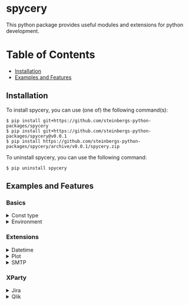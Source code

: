 # spycery

This python package provides useful modules and extensions for python development.

# Table of Contents
- [Installation](#installation)
- [Examples and Features](#examples-and-features)


## Installation

To install spycery, you can use (one of) the following command(s):
```
$ pip install git+https://github.com/steinbergs-python-packages/spycery
$ pip install git+https://github.com/steinbergs-python-packages/spycery@v0.0.1
$ pip install https://github.com/steinbergs-python-packages/spycery/archive/v0.0.1/spycery.zip
```

To uninstall spycery, you can use the following command:
```
$ pip uninstall spycery
```

## Examples and Features

### Basics

<details>
<summary>Const type</summary>

Basic const type implementation.

Use it as the metaclass, when implementing a class containing readonly attributes.

   ```python
    class MyClass(metaclass=Const):
        my_param = Const.Attribute("xyz")
   ```

   This will define myparam as readonly.
   Each try to change its value - be it as class attribute or instance attribute - will raise an AttributeError:

   ```python
    MyClass.my_param = 5
    MyClass().my_param = "abc"
   ```
</details>

<details>
<summary>Environment</summary>

environment class to be used for running python scripts, tools etc. in

Example to run a tool in a virtual environment:
   ```python
    import logging
    from python_library.environment import Environment

    Environment().activate(env_mode=Environment.EnvMode.VIRTUAL, refresh_mode=Environment.RefreshMode.SMART, log_level=logging.DEBUG)
   ```
</details>

### Extensions

<details>
<summary>Datetime</summary>

datetime extensions for getting start and end of day, week, month and year
</details>

<details>
<summary>Plot</summary>

matplotlib.pyplot extensions for creating grids, line/bar charts and timelines
</details>

<details>
<summary>SMTP</summary>
smtplib extension for sending multipart html messages with embedded images or just attachments.

Example(s):
   ```python
    from smtp_extensions import SMTP

    with SMTP("localhost", 25) as smtp:
        smtp.sendhtml(sender="From <from@address>",
                      subject="subject",
                      message="<html><img src=\"cid:image1\" width=100%><br><img src=\"cid:image2\" width=100%></html>",
                      recipients="To <to@address>,To2 <to2@address>",
                      bccs="hidden@address,hidden2@address",
                      attachments=["filepath1", "filepath2"],
                      images=["<filepath of image1>", "<filepath of image2>"])

   ```
</details>

### XParty

<details>
<summary>Jira</summary>

module for JIRA interaction
</details>

<details>
<summary>Qlik</summary>

module for handling QlikSense apps
</details>
